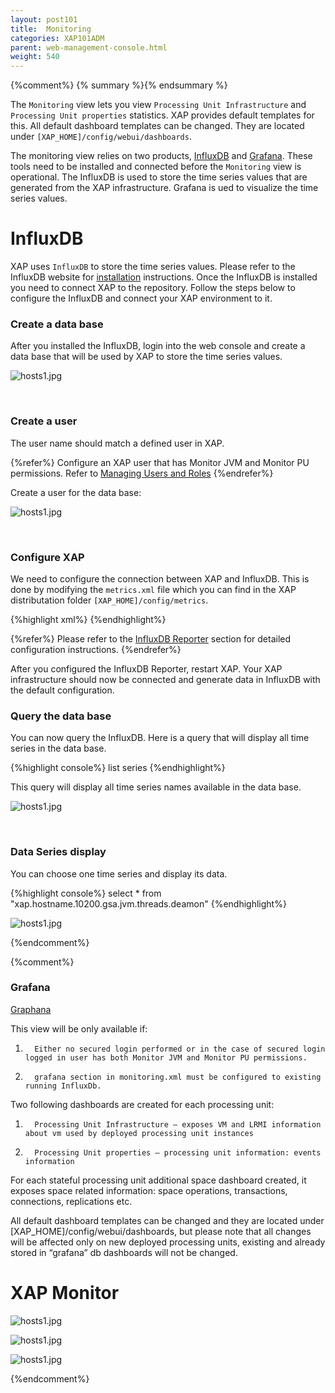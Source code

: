 ```yaml
---
layout: post101
title:  Monitoring
categories: XAP101ADM
parent: web-management-console.html
weight: 540
---
```


{%comment%}
{% summary %}{% endsummary %}


The `Monitoring` view lets you view `Processing Unit Infrastructure` and  `Processing Unit properties` statistics. XAP provides
default templates for this. All default dashboard templates can be changed. They are located under `[XAP_HOME]/config/webui/dashboards`.

The monitoring view relies on two products, [InfluxDB](http://influxdb.com/) and [Grafana](http://grafana.org). These tools need to be installed and connected before the `Monitoring` view is operational.
The InfluxDB is used to store the time series values that are generated from the XAP infrastructure. Grafana is ued to visualize the time series values.

# InfluxDB

XAP uses `InfluxDB` to store the time series values. Please refer to the InfluxDB website for [installation](http://influxdb.com/docs/v0.8/introduction/installation.html) instructions.
Once the InfluxDB is installed you need to connect XAP to the repository.  Follow the steps below to configure the InfluxDB and connect your XAP environment to it.


### Create a data base

After you installed the InfluxDB, login into the web console and create a data base that will be used by XAP to store the time series values.

![hosts1.jpg](/attachment_files/web-console/influxdb-create-db.jpg)

<br>

### Create a user

The user name should match a defined user in XAP.

{%refer%}
Configure an XAP user that has Monitor JVM and Monitor PU permissions. Refer to [Managing Users and Roles]({%currentsecurl%}/gigaspaces-management-center-(ui)-security.html)
{%endrefer%}

Create a user for the data base:


![hosts1.jpg](/attachment_files/web-console/influxdb-create-user.jpg)

<br>

### Configure XAP

We need to configure the connection between XAP and InfluxDB. This is done by modifying the `metrics.xml` file which you can find in the XAP distributation
folder `[XAP_HOME]/config/metrics`.

{%highlight xml%}
<metrics-configuration>
    <reporters>
        <reporter name="influxdb-http">
            <property name="host" value="InfluxDbHost"/>
            <property name="database" value="InfluxDB-name"/>
            <property name="username" value="xap-username"/>
            <property name="password" value="password"/>
        </reporter>
    </reporters>
</metrics-configuration>
{%endhighlight%}

{%refer%}
Please refer to the [InfluxDB Reporter](./metrics-influxdb-reporter.html) section for detailed configuration instructions.
{%endrefer%}


After you configured the InfluxDB Reporter, restart XAP. Your XAP infrastructure should now be connected and generate data in InfluxDB with the default configuration.


### Query the data base

You can now query the InfluxDB. Here is a query that will display all time series in the data base.

{%highlight console%}
list series
{%endhighlight%}

This query will display all time series names available in the data base.

![hosts1.jpg](/attachment_files/web-console/influxdb-query-series.jpg)

<br>

### Data Series display

You can choose one time series and display its data.

{%highlight console%}
select * from "xap.hostname.10200.gsa.jvm.threads.deamon"
{%endhighlight%}

![hosts1.jpg](/attachment_files/web-console/influxdb-data-series.jpg)

{%endcomment%}

{%comment%}

### Grafana

[Graphana](http://grafana.org/)





This view will be only available if:
1.       Either no secured login performed or in the case of secured login logged in user has both Monitor JVM and Monitor PU permissions.
2.       grafana section in monitoring.xml must be configured to existing running InfluxDb.

Two following dashboards are created for each processing unit:
1.       Processing Unit Infrastructure – exposes VM and LRMI information about vm used by deployed processing unit instances
2.       Processing Unit properties – processing unit information: events information
For each stateful processing unit additional space dashboard created, it exposes space related information: space operations, transactions, connections, replications etc.

All default dashboard templates can be changed and they are located under [XAP_HOME]/config/webui/dashboards, but please note that all changes will be affected only on new deployed processing units, existing and already stored in “grafana” db dashboards will not be changed.






# XAP Monitor

![hosts1.jpg](/attachment_files/web-console/monitor1.jpg)

![hosts1.jpg](/attachment_files/web-console/monitor2.jpg)

![hosts1.jpg](/attachment_files/web-console/monitor3.jpg)


 {%endcomment%}